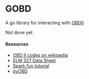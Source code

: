 GOBD
====

A go library for interacting with [OBDII](https://en.wikipedia.org/wiki/On-board_diagnostics)

Not done yet.

#### Resources
- [OBD II codes on wikipedia](https://en.wikipedia.org/wiki/OBD-II_PIDs)
- [ELM 327 Data Sheet](http://elmelectronics.com/DSheets/ELM327DS.pdf)
- [Spark fun tutorial](https://learn.sparkfun.com/tutorials/obd-ii-uart-hookup-guide/obd-commands)
- [pyOBD](https://github.com/peterh/pyobd/blob/master/obd2_codes.py)
